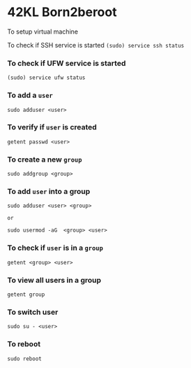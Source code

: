 # 42KL Born2beroot
To setup virtual machine

To check if SSH service is started  ```(sudo) service ssh status```
### To check if UFW service is started
```
(sudo) service ufw status
```
### To add a `user`
```
sudo adduser <user>
```
### To verify if `user` is created
```
getent passwd <user>
```
### To create a new `group`
```
sudo addgroup <group>
```
### To add `user` into a group
```
sudo adduser <user> <group>

or 

sudo usermod -aG  <group> <user>
```
### To check if `user` is in a `group`
```
getent <group> <user>
```
### To view all users in a group
```
getent group
```
### To switch user
```
sudo su - <user>
```

### To reboot
```
sudo reboot
```
